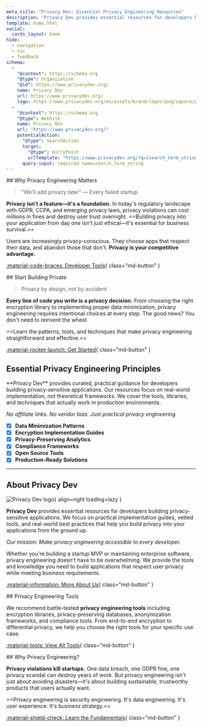 ```yaml
---
meta_title: "Privacy Dev: Essential Privacy Engineering Resources"
description: "Privacy Dev provides essential resources for developers building privacy-sensitive applications. Learn the tools, techniques, and best practices for privacy engineering."
template: home.html
social:
  cards_layout: home
hide:
  - navigation
  - toc
  - feedback
schema:
  -
    "@context": https://schema.org
    "@type": Organization
    "@id": https://www.privacydev.org/
    name: Privacy Dev
    url: https://www.privacydev.org/
    logo: https://www.privacydev.org/en/assets/brand/logos/png/square/pg-yellow.png
  -
    "@context": https://schema.org
    "@type": WebSite
    name: Privacy Dev
    url: "https://www.privacydev.org/"
    potentialAction:
      "@type": SearchAction
      target:
        "@type": EntryPoint
        urlTemplate: "https://www.privacydev.org/?q={search_term_string}"
      query-input: required name=search_term_string
---
```

<!-- markdownlint-disable -->
<div class="grid" markdown>
<div markdown>
## Why Privacy Engineering Matters

> "We'll add privacy later" — Every failed startup

**Privacy isn't a feature—it's a foundation.** In today's regulatory landscape with GDPR, CCPA, and emerging privacy laws, privacy violations can cost millions in fines and destroy user trust overnight. ==Building privacy into your application from day one isn't just ethical—it's essential for business survival.==

Users are increasingly privacy-conscious. They choose apps that respect their data, and abandon those that don't. **Privacy is your competitive advantage.**

[:material-code-braces: Developer Tools](tools.md){ class="md-button" }
</div>

<div markdown>
## Start Building Private

> Privacy by design, not by accident

**Every line of code you write is a privacy decision.** From choosing the right encryption library to implementing proper data minimization, privacy engineering requires intentional choices at every step. The good news? You don't need to reinvent the wheel.

==Learn the patterns, tools, and techniques that make privacy engineering straightforward and effective.==

[:material-rocket-launch: Get Started](tools.md){ class="md-button" }
</div>
</div>

## Essential Privacy Engineering Principles

<div class="grid" markdown>

<div markdown>
**Privacy Dev** provides curated, practical guidance for developers building privacy-sensitive applications. Our resources focus on real-world implementation, not theoretical frameworks. We cover the tools, libraries, and techniques that actually work in production environments.

*No affiliate links. No vendor bias. Just practical privacy engineering.*

</div>

- [x] **Data Minimization Patterns**
- [x] **Encryption Implementation Guides**
- [x] **Privacy-Preserving Analytics**
- [x] **Compliance Frameworks**
- [x] **Open Source Tools**
- [x] **Production-Ready Solutions**

</div>

---

## About Privacy Dev

![Privacy Dev logo](assets/brand/logos/png/square/pg-yellow.png){ align=right loading=lazy }

**Privacy Dev** provides essential resources for developers building privacy-sensitive applications. We focus on practical implementation guides, vetted tools, and real-world best practices that help you build privacy into your applications from the ground up.

*Our mission: Make privacy engineering accessible to every developer.*

Whether you're building a startup MVP or maintaining enterprise software, privacy engineering doesn't have to be overwhelming. We provide the tools and knowledge you need to build applications that respect user privacy while meeting business requirements.

[:material-information: More About Us](about.md){ class="md-button" }

<div class="grid" markdown>
<div markdown>
## Privacy Engineering Tools

We recommend battle-tested **privacy engineering tools** including encryption libraries, privacy-preserving databases, anonymization frameworks, and compliance tools. From end-to-end encryption to differential privacy, we help you choose the right tools for your specific use case.

[:material-tools: View All Tools](tools.md){ class="md-button" }
</div>

<div markdown>
## Why Privacy Engineering?

**Privacy violations kill startups.** One data breach, one GDPR fine, one privacy scandal can destroy years of work. But privacy engineering isn't just about avoiding disasters—it's about building sustainable, trustworthy products that users actually want.

==Privacy engineering is security engineering. It's data engineering. It's user experience. It's business strategy.==

[:material-shield-check: Learn the Fundamentals](tools.md){ class="md-button" }
</div>
</div>
